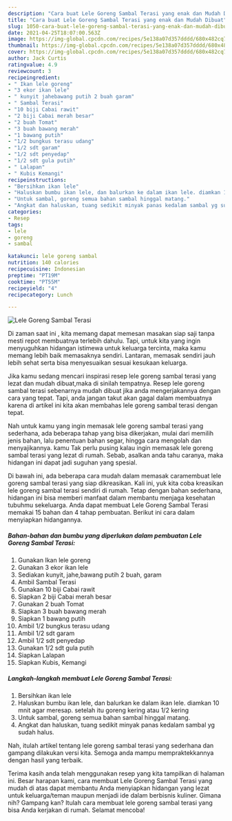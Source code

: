 ```yaml
---
description: "Cara buat Lele Goreng Sambal Terasi yang enak dan Mudah Dibuat"
title: "Cara buat Lele Goreng Sambal Terasi yang enak dan Mudah Dibuat"
slug: 1050-cara-buat-lele-goreng-sambal-terasi-yang-enak-dan-mudah-dibuat
date: 2021-04-25T18:07:00.563Z
image: https://img-global.cpcdn.com/recipes/5e138a07d357dddd/680x482cq70/lele-goreng-sambal-terasi-foto-resep-utama.jpg
thumbnail: https://img-global.cpcdn.com/recipes/5e138a07d357dddd/680x482cq70/lele-goreng-sambal-terasi-foto-resep-utama.jpg
cover: https://img-global.cpcdn.com/recipes/5e138a07d357dddd/680x482cq70/lele-goreng-sambal-terasi-foto-resep-utama.jpg
author: Jack Curtis
ratingvalue: 4.9
reviewcount: 3
recipeingredient:
- " Ikan lele goreng"
- "3 ekor ikan lele"
- " kunyit jahebawang putih 2 buah garam"
- " Sambal Terasi"
- "10 biji Cabai rawit"
- "2 biji Cabai merah besar"
- "2 buah Tomat"
- "3 buah bawang merah"
- "1 bawang putih"
- "1/2 bungkus terasu udang"
- "1/2 sdt garam"
- "1/2 sdt penyedap"
- "1/2 sdt gula putih"
- " Lalapan"
- " Kubis Kemangi"
recipeinstructions:
- "Bersihkan ikan lele"
- "Haluskan bumbu ikan lele, dan balurkan ke dalam ikan lele. diamkan 10 mnit agar meresap. setelah itu goreng kering atau 1/2 kering"
- "Untuk sambal, goreng semua bahan sambal hinggal matang."
- "Angkat dan haluskan, tuang sedikit minyak panas kedalam sambal yg sudah halus."
categories:
- Resep
tags:
- lele
- goreng
- sambal

katakunci: lele goreng sambal 
nutrition: 140 calories
recipecuisine: Indonesian
preptime: "PT19M"
cooktime: "PT55M"
recipeyield: "4"
recipecategory: Lunch

---
```



![Lele Goreng Sambal Terasi](https://img-global.cpcdn.com/recipes/5e138a07d357dddd/680x482cq70/lele-goreng-sambal-terasi-foto-resep-utama.jpg)

Di zaman  saat ini , kita memang dapat memesan masakan siap saji tanpa mesti repot membuatnya terlebih dahulu. Tapi, untuk kita yang ingin menyuguhkan hidangan istimewa untuk keluarga tercinta, maka kamu memang lebih baik memasaknya sendiri. Lantaran, memasak sendiri jauh lebih sehat serta bisa menyesuaikan sesuai kesukaan keluarga.

Jika kamu sedang mencari inspirasi resep lele goreng sambal terasi yang lezat dan mudah dibuat,maka di sinilah tempatnya. Resep lele goreng sambal terasi  sebenarnya mudah dibuat jika anda mengerjakannya dengan cara yang tepat. Tapi, anda jangan takut akan gagal dalam membuatnya 
karena di artikel ini kita akan membahas lele goreng sambal terasi dengan tepat.  



Nah untuk kamu yang ingin memasak lele goreng sambal terasi yang sederhana, ada beberapa tahap yang bisa dikerjakan, mulai dari memilih jenis bahan, lalu penentuan bahan segar, hingga cara mengolah dan menyajikannya. kamu Tak perlu pusing kalau ingin memasak lele goreng sambal terasi yang lezat di rumah. Sebab, asalkan anda  tahu caranya, maka hidangan ini dapat jadi suguhan yang spesial.

Di bawah ini, ada beberapa cara mudah dalam memasak caramembuat lele goreng sambal terasi yang siap dikreasikan. Kali ini, yuk kita coba kreasikan lele goreng sambal terasi sendiri di rumah. Tetap dengan bahan sederhana, hidangan ini bisa memberi manfaat dalam membantu menjaga kesehatan tubuhmu sekeluarga. Anda dapat membuat Lele Goreng Sambal Terasi memakai 15 bahan dan 4 tahap pembuatan. Berikut ini cara dalam menyiapkan hidangannya.

<!--inarticleads1-->

##### Bahan-bahan dan bumbu yang diperlukan dalam pembuatan Lele Goreng Sambal Terasi:

1. Gunakan  Ikan lele goreng
1. Gunakan 3 ekor ikan lele
1. Sediakan  kunyit, jahe,bawang putih 2 buah, garam
1. Ambil  Sambal Terasi
1. Gunakan 10 biji Cabai rawit
1. Siapkan 2 biji Cabai merah besar
1. Gunakan 2 buah Tomat
1. Siapkan 3 buah bawang merah
1. Siapkan 1 bawang putih
1. Ambil 1/2 bungkus terasu udang
1. Ambil 1/2 sdt garam
1. Ambil 1/2 sdt penyedap
1. Gunakan 1/2 sdt gula putih
1. Siapkan  Lalapan
1. Siapkan  Kubis, Kemangi




<!--inarticleads2-->

##### Langkah-langkah membuat Lele Goreng Sambal Terasi:

1. Bersihkan ikan lele
1. Haluskan bumbu ikan lele, dan balurkan ke dalam ikan lele. diamkan 10 mnit agar meresap. setelah itu goreng kering atau 1/2 kering
1. Untuk sambal, goreng semua bahan sambal hinggal matang.
1. Angkat dan haluskan, tuang sedikit minyak panas kedalam sambal yg sudah halus.




Nah, itulah artikel tentang  lele goreng sambal terasi  yang sederhana dan gampang dilakukan versi kita. Semoga anda mampu mempraktekkannya dengan hasil yang terbaik. 

Terima kasih anda telah menggunakan resep yang kita tampilkan di halaman ini. Besar harapan kami, cara membuat  Lele Goreng Sambal Terasi yang mudah di atas dapat membantu Anda menyiapkan hidangan yang lezat untuk keluarga/teman maupun menjadi ide dalam berbisnis kuliner. Gimana nih? Gampang kan? Itulah cara membuat lele goreng sambal terasi yang bisa Anda kerjakan di rumah. Selamat mencoba!

